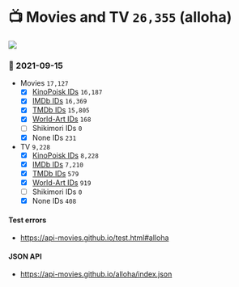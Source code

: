# :tv: Movies and TV `26,355` (alloha)

<a href="https://API-Movies.github.io"><img src="https://API-Movies.github.io/banner.png?cache"></a>

### :date: 2021-09-15
- Movies `17,127`
  - [x] <a href="https://API-Movies.github.io/alloha/movie_kinopoisk_ids.json">KinoPoisk IDs</a> `16,187`
  - [x] <a href="https://API-Movies.github.io/alloha/movie_imdb_ids.json">IMDb IDs</a> `16,369`
  - [x] <a href="https://API-Movies.github.io/alloha/movie_tmdb_ids.json">TMDb IDs</a> `15,805`
  - [x] <a href="https://API-Movies.github.io/alloha/movie_world_art_ids.json">World-Art IDs</a> `168`
  - [ ] Shikimori IDs `0`
  - [x] None IDs `231`
- TV `9,228`
  - [x] <a href="https://API-Movies.github.io/alloha/tv_kinopoisk_ids.json">KinoPoisk IDs</a> `8,228`
  - [x] <a href="https://API-Movies.github.io/alloha/tv_imdb_ids.json">IMDb IDs</a> `7,210`
  - [x] <a href="https://API-Movies.github.io/alloha/tv_tmdb_ids.json">TMDb IDs</a> `579`
  - [x] <a href="https://API-Movies.github.io/alloha/tv_world_art_ids.json">World-Art IDs</a> `919`
  - [ ] Shikimori IDs `0`
  - [x] None IDs `408`
#### Test errors
- <a href='https://api-movies.github.io/test.html#alloha'>https://api-movies.github.io/test.html#alloha</a>
#### JSON API
- <a href='https://api-movies.github.io/alloha/index.json'>https://api-movies.github.io/alloha/index.json</a>
